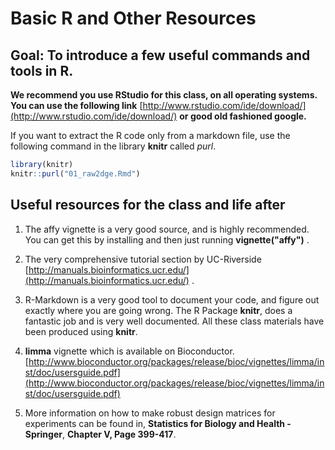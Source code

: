 Basic R and Other Resources
========================================================

Goal: To introduce a few useful commands and tools in R.
--------------------------------------------------------

**We recommend you use RStudio for this class, on all operating systems. You can use the following link** [http://www.rstudio.com/ide/download/](http://www.rstudio.com/ide/download/) **or good old fashioned google.**

If you want to extract the R code only from a markdown file, use the following command in the library **knitr** called *purl*.


```r
library(knitr)
knitr::purl("01_raw2dge.Rmd")
```


Useful resources for the class and life after
-------------------------------

1. The affy vignette is a very good source, and is highly recommended. You can get this by installing and then just running **vignette("affy")** .

2. The very comprehensive tutorial section by UC-Riverside [http://manuals.bioinformatics.ucr.edu/](http://manuals.bioinformatics.ucr.edu/) .

3. R-Markdown is a very good tool to document your code, and figure out exactly where you are going wrong. The R Package **knitr**, does a fantastic job and is very well documented. All these class materials have been produced using **knitr**.

4. **limma** vignette which is available on Bioconductor. [http://www.bioconductor.org/packages/release/bioc/vignettes/limma/inst/doc/usersguide.pdf](http://www.bioconductor.org/packages/release/bioc/vignettes/limma/inst/doc/usersguide.pdf)

5. More information on how to make robust design matrices for experiments can be found in, **Statistics for Biology and Health - Springer**, **Chapter V, Page 399-417**.
